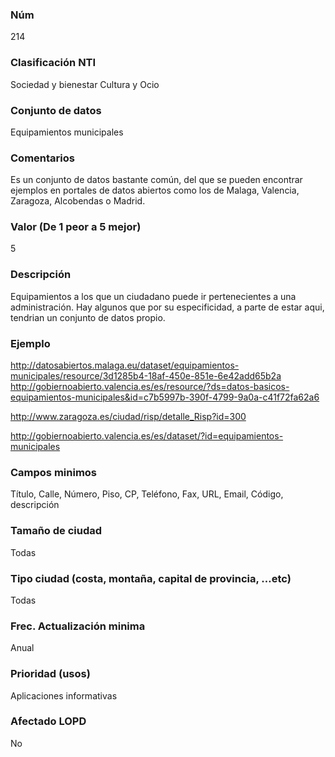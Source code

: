 ### Núm
214
### Clasificación NTI
Sociedad y bienestar
Cultura y Ocio
### Conjunto de datos
Equipamientos municipales
### Comentarios
Es un conjunto de datos bastante común, del que se pueden encontrar ejemplos en portales de datos abiertos como los de Malaga, Valencia, Zaragoza, Alcobendas o Madrid.
### Valor (De 1 peor a 5 mejor)
5
### Descripción
Equipamientos a los que un ciudadano puede ir pertenecientes a una administración. Hay algunos que por su especificidad, a parte de estar aqui, tendrian un conjunto de datos propio.
### Ejemplo
http://datosabiertos.malaga.eu/dataset/equipamientos-municipales/resource/3d1285b4-18af-450e-851e-6e42add65b2a
 http://gobiernoabierto.valencia.es/es/resource/?ds=datos-basicos-equipamientos-municipales&id=c7b5997b-390f-4799-9a0a-c41f72fa62a6

http://www.zaragoza.es/ciudad/risp/detalle_Risp?id=300

http://gobiernoabierto.valencia.es/es/dataset/?id=equipamientos-municipales
### Campos minimos
Título, Calle, Número, Piso, CP, Teléfono, Fax, URL, Email, Código, descripción
### Tamaño de ciudad
Todas
### Tipo ciudad (costa, montaña, capital de provincia, …etc)
Todas
### Frec. Actualización minima
Anual
### Prioridad (usos)
Aplicaciones informativas
### Afectado LOPD
No
